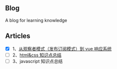 ## Blog

A blog for learning knowledge

## Articles

* [x] 1、[从观察者模式（发布订阅模式）到 vue 响应系统](https://github.com/Copyes/Articles/blob/master/observer.md)
* [ ] 2、[html&css 知识点总结](https://github.com/Copyes/Articles/blob/master/html%26css.md)
* [ ] 3、javascript 知识点总结
